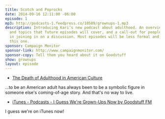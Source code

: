 ```yaml
---
title: Scotch and Poprocks
date: 2014-09-16 12:11:00 -06:00
episode: 1
mp3: http://podcasts-1.feedpress.co/10589/grownups-1.mp3
description: Introducing Kari’s new podcast about adulthood. An overview of the themes
  and topics that future episodes will cover, and a call-out for people interested
  in joining in on a discussion. Most episodes will be less formal and scripted than
  this one.
sponsor: Campaign Monitor
sponsor-link: http://www.campaignmonitor.com/
sponsor-copy: Tell them you heard about it on Goodstuff
show: grownups
layout: episode
---
```


* [The Death of Adulthood in American Culture][1]

...to be an American adult has always been to be a symbolic figure in someone else's coming-of-age story. And that's no way to live.

* [iTunes - Podcasts - I Guess We're Grown-Ups Now by Goodstuff FM][2]

I guess we're on iTunes now!

[1]: http://mobile.nytimes.com/2014/09/14/magazine/the-death-of-adulthood-in-american-culture.html
[2]: https://itunes.apple.com/us/podcast/i-guess-were-grown-ups-now/id920093038?mt=2

  